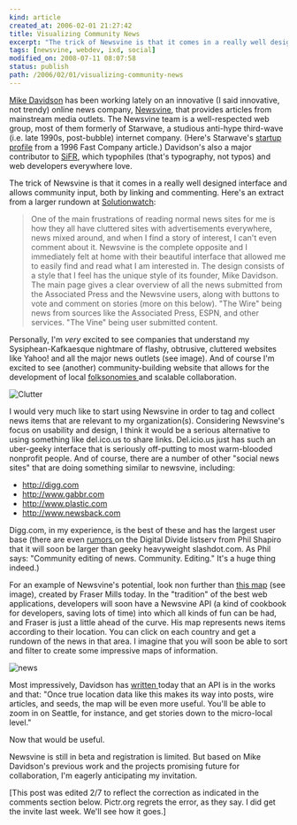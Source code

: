```yaml
---
kind: article
created_at: 2006-02-01 21:27:42
title: Visualizing Community News
excerpt: "The trick of Newsvine is that it comes in a really well designed interface and allows community input, both by linking and commenting."
tags: [newsvine, webdev, ixd, social]
modified_on: 2008-07-11 08:07:58
status: publish 
path: /2006/02/01/visualizing-community-news
---
```


<a href="http://mikeindustries.com">Mike Davidson</a>  has been working lately on an innovative (I said innovative, not trendy) online news company, <a href="http://www.newsvine.com/">Newsvine</a>, that provides articles from mainstream media outlets. The Newsvine team is a well-respected web group, most of them formerly of Starwave, a studious anti-hype third-wave (i.e. late 1990s, post-bubble) internet company. (Here's Starwave's <a href="http://www.fastcompany.com/magazine/05/starwave.html">startup profile</a> from a 1996 Fast Company article.) Davidson's also a major contributor to <a href="http://www.mikeindustries.com/sifr/">SiFR</a>, which typophiles (that's typography, not typos) and web developers everywhere love.

The trick of Newsvine is that it comes in a really well designed interface and allows community input, both by linking and commenting. Here's an extract from a larger rundown at <a href="http://www.solutionwatch.com/305/newsvine-seeding-the-vine/">Solutionwatch</a>: 

<blockquote class="large">One of the main frustrations of reading normal news sites for me is how they all have cluttered sites with advertisements everywhere, news mixed around, and when I find a story of interest, I can't even comment about it. Newsvine is the complete opposite and I immediately felt at home with their beautiful interface that allowed me to easily find and read what I am interested in. The design consists of a style that I feel has the unique style of its founder, Mike Davidson. The main page gives a clear overview of all the news submitted from the Associated Press and the Newsvine users, along with buttons to vote and comment on stories (more on this below). "The Wire" being news from sources like the Associated Press, ESPN, and other services. "The Vine" being user submitted content.</blockquote>

Personally, I'm *very* excited to see companies that understand my Sysiphean-Kafkaesque nightmare of flashy, obtrusive, cluttered websites like Yahoo! and all the major news outlets (see image). And of course I'm excited to see (another) community-building website that allows for the development of local <a href="http://en.wikipedia.org/wiki/Folksonomy">folksonomies </a>and scalable collaboration. 

<img src='/static/images/clutter_01.jpg' alt='Clutter' >

I would very much like to start using Newsvine in order to tag and collect news items that are relevant to my organization(s). Considering Newsvine's focus on usability and design, I think it would be a serious alternative to using something like del.ico.us to share links. Del.icio.us just has such an uber-geeky interface that is seriously off-putting to most warm-blooded nonprofit people. And of course, there are a number of other "social news sites" that are doing something similar to newsvine, including: 

<ul>
<li><a href="http://digg.com">http://digg.com</a></li>
<li><a href="http://www.gabbr.com">http://www.gabbr.com</a></li>
<li><a href="http://www.plastic.com">http://www.plastic.com</a></li>
<li><a href="http://www.newsback.com">http://www.newsback.com</a></li>
</ul>

Digg.com, in my experience, is the best of these and has the largest user base (there are even <a href="http://www.digitaldivide.net/blog/pshapiro">rumors </a>on the Digital Divide listserv from Phil Shapiro that it will soon be larger than geeky heavyweight slashdot.com. As Phil says: "Community editing of news. Community. Editing." It's a huge thing indeed.) 

For an example of Newsvine's potential, look non further than <a href="http://www.maptalk.co.nz/infographics/worldnews.cfm">this map</a> (see image), created by Fraser Mills today. In the "tradition" of the best web applications, developers will soon have a Newsvine API (a kind of cookbook for developers, saving lots of time) into which all kinds of fun can be had, and Fraser is just a little ahead of the curve. His map represents news items according to their location. You can click on each country and get a rundown of the news in that area. I imagine that you will soon be able to sort and filter to create some impressive maps of information. 

<img src='/static/images/newsvine.jpg' alt='news' />

Most impressively, Davidson has <a href="http://www.mikeindustries.com/blog/archive/2006/01/newsvine-with-google-maps">written </a>today that an API is in the works and that: "Once true location data like this makes its way into posts, wire articles, and seeds, the map will be even more useful. You'll be able to zoom in on Seattle, for instance, and get stories down to the micro-local level." 

Now that would be useful. 

Newsvine is still in beta and registration is limited. But based on Mike Davidson's previous work and the projects promising future for collaboration, I'm eagerly anticipating my invitation. 

[This post was edited 2/7 to reflect the correction as indicated in the comments section below. Pictr.org regrets the error, as they say. I did get the invite last week. We'll see how it goes.]